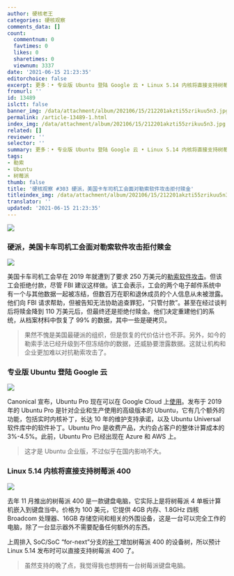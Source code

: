 ```yaml
---
author: 硬核老王
categories: 硬核观察
comments_data: []
count:
  commentnum: 0
  favtimes: 0
  likes: 0
  sharetimes: 0
  viewnum: 3337
date: '2021-06-15 21:23:35'
editorchoice: false
excerpt: 更多：• 专业版 Ubuntu 登陆 Google 云 • Linux 5.14 内核将直接支持树莓派 400
fromurl: ''
id: 13489
islctt: false
banner_img: /data/attachment/album/202106/15/212201akzti55zrikuu5n3.jpg
permalink: /article-13489-1.html
index_img: /data/attachment/album/202106/15/212201akzti55zrikuu5n3.jpg
related: []
reviewer: ''
selector: ''
summary: 更多：• 专业版 Ubuntu 登陆 Google 云 • Linux 5.14 内核将直接支持树莓派 400
tags:
- 勒索
- Ubuntu
- 树莓派
thumb: false
title: '硬核观察 #303 硬派，美国卡车司机工会面对勒索软件攻击拒付赎金'
titleindex_img: /data/attachment/album/202106/15/212201akzti55zrikuu5n3.jpg
translator: ''
updated: '2021-06-15 21:23:35'
---
```


![](/data/attachment/album/202106/15/212201akzti55zrikuu5n3.jpg)


### 硬派，美国卡车司机工会面对勒索软件攻击拒付赎金


![](/data/attachment/album/202106/15/212213dub0900z183eb0e1.jpg)


美国卡车司机工会早在 2019 年就遭到了要求 250 万美元的[勒索软件攻击](https://www.nbcnews.com/tech/security/ransomware-attack-hit-teamsters-2019-they-refused-pay-n1270461)。但该工会拒绝付款，尽管 FBI 建议这样做。该工会表示，工会的两个电子邮件系统中有一个与其他数据一起被冻结，但数百万在职和退休成员的个人信息从未被泄露。他们向 FBI 请求帮助，但被告知无法协助追查罪犯，“只管付款”。甚至在经过谈判后将赎金降到 110 万美元后，但最终还是拒绝付赎金。他们决定重建他们的系统，从档案材料中恢复了 99% 的数据，其中一些是硬拷贝。



> 
> 果然不愧是美国最硬派的组织，但是恢复的代价估计也不菲。另外，如今的勒索手法已经升级到不但冻结你的数据，还威胁要泄露数据。这就让机构和企业更加难以对抗勒索攻击了。
> 
> 
> 


### 专业版 Ubuntu 登陆 Google 云


![](/data/attachment/album/202106/15/212234k5fiiyns9bsf6956.jpg)


Canonical 宣布，Ubuntu Pro 现在可以在 Google Cloud 上[使用](https://cloud.google.com/blog/products/compute/ubuntu-pro-available-on-google-cloud)。发布于 2019 年的 Ubuntu Pro 是针对企业和生产使用的高级版本的 Ubuntu，它有几个额外的功能，包括实时内核补丁，长达 10 年的维护支持承诺，以及 Ubuntu Universal 软件库中的软件补丁。Ubuntu Pro 是收费产品，大约会占客户的整体计算成本的 3%-4.5%。此前，Ubuntu Pro 已经出现在 Azure 和 AWS 上。



> 
> 这才是 Ubuntu 企业版，不过似乎在国内影响不大。
> 
> 
> 


### Linux 5.14 内核将直接支持树莓派 400


![](/data/attachment/album/202106/15/212317arla88wo9lpoow8j.jpg)


去年 11 月推出的树莓派 400 是一款键盘电脑，它实际上是将树莓派 4 单板计算机嵌入到键盘当中。价格为 100 美元，它提供 4GB 内存、1.8GHz 四核 Broadcom 处理器、16GB 存储空间和相关的外围设备，这是一台可以完全工作的电脑，除了一台显示器外不需要配备任何额外的东西。


上周排入 SoC/SoC “for-next”分支的[补丁](https://git.kernel.org/pub/scm/linux/kernel/git/soc/soc.git/commit/?h=for-next&id=1c701accecf21932ebcbd8acacb4557af3797e77)增加树莓派 400 的设备树，所以预计 Linux 5.14 发布时可以直接支持树莓派 400 了。



> 
> 虽然支持的晚了点，我觉得我也想拥有一台树莓派键盘电脑。
> 
> 
>